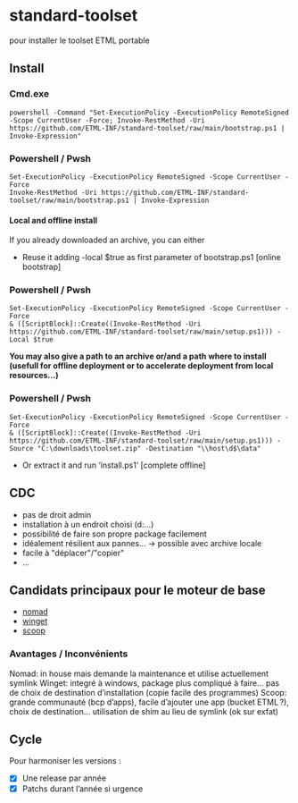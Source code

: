 # standard-toolset
pour installer le toolset ETML portable

## Install

### Cmd.exe

``` shell
powershell -Command "Set-ExecutionPolicy -ExecutionPolicy RemoteSigned -Scope CurrentUser -Force; Invoke-RestMethod -Uri https://github.com/ETML-INF/standard-toolset/raw/main/bootstrap.ps1 | Invoke-Expression"
```

### Powershell / Pwsh
```pwsh
Set-ExecutionPolicy -ExecutionPolicy RemoteSigned -Scope CurrentUser -Force
Invoke-RestMethod -Uri https://github.com/ETML-INF/standard-toolset/raw/main/bootstrap.ps1 | Invoke-Expression
```

#### Local and offline install
If you already downloaded an archive, you can either

- Reuse it adding -local $true as first parameter of bootstrap.ps1 [online bootstrap]

### Powershell / Pwsh
```pwsh
Set-ExecutionPolicy -ExecutionPolicy RemoteSigned -Scope CurrentUser -Force
& ([ScriptBlock]::Create((Invoke-RestMethod -Uri https://github.com/ETML-INF/standard-toolset/raw/main/setup.ps1))) -Local $true
```

**You may also give a path to an archive or/and a path where to install  (usefull for offline deployment or to accelerate deployment from local resources...)**
### Powershell / Pwsh
```pwsh
Set-ExecutionPolicy -ExecutionPolicy RemoteSigned -Scope CurrentUser -Force
& ([ScriptBlock]::Create((Invoke-RestMethod -Uri https://github.com/ETML-INF/standard-toolset/raw/main/setup.ps1))) -Source "C:\downloads\toolset.zip" -Destination "\\host\d$\data"
```



- Or extract it and run ‘install.ps1’ [complete offline]

## CDC
- pas de droit admin
- installation à un endroit choisi (d:\...)
- possibilité de faire son propre package facilement
- idéalement résilient aux pannes... -> possible avec archive locale
- facile à "déplacer"/"copier"
- ...

## Candidats principaux pour le moteur de base
- [nomad](https://github.com/jonathanMelly/nomad)
- [winget](https://learn.microsoft.com/en-us/windows/package-manager/winget/)
- [scoop](https://scoop.sh)

### Avantages / Inconvénients
Nomad: in house mais demande la maintenance et utilise actuellement symlink
Winget: integré à windows, package plus compliqué à faire... pas de choix de destination d’installation (copie facile des programmes)
Scoop: grande communauté (bcp d’apps), facile d’ajouter une app (bucket ETML ?), choix de destination... utilisation de shim au lieu de symlink (ok sur exfat)

## Cycle
Pour harmoniser les versions :
- [x] Une release par année
- [x] Patchs durant l’année si urgence
